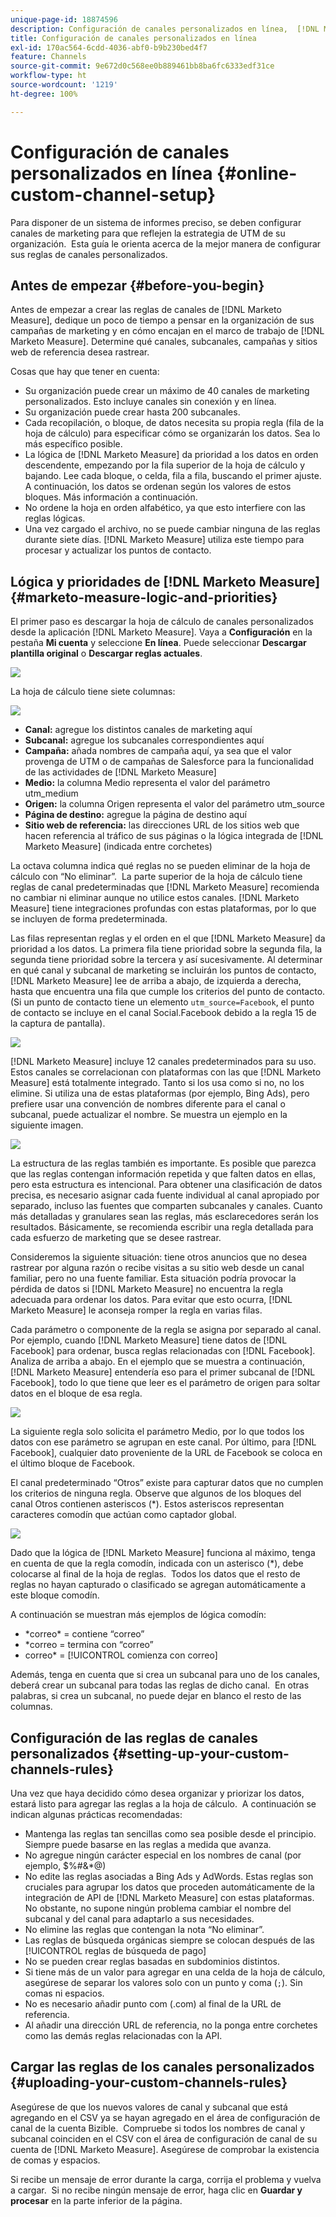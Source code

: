 ```yaml
---
unique-page-id: 18874596
description: Configuración de canales personalizados en línea,  [!DNL Marketo Measure]
title: Configuración de canales personalizados en línea
exl-id: 170ac564-6cdd-4036-abf0-b9b230bed4f7
feature: Channels
source-git-commit: 9e672d0c568ee0b889461bb8ba6fc6333edf31ce
workflow-type: ht
source-wordcount: '1219'
ht-degree: 100%

---
```


# Configuración de canales personalizados en línea {#online-custom-channel-setup}

Para disponer de un sistema de informes preciso, se deben configurar canales de marketing para que reflejen la estrategia de UTM de su organización.  Esta guía le orienta acerca de la mejor manera de configurar sus reglas de canales personalizados.

## Antes de empezar {#before-you-begin}

Antes de empezar a crear las reglas de canales de [!DNL Marketo Measure], dedique un poco de tiempo a pensar en la organización de sus campañas de marketing y en cómo encajan en el marco de trabajo de [!DNL Marketo Measure]. Determine qué canales, subcanales, campañas y sitios web de referencia desea rastrear.

Cosas que hay que tener en cuenta:

* Su organización puede crear un máximo de 40 canales de marketing personalizados. Esto incluye canales sin conexión y en línea.
* Su organización puede crear hasta 200 subcanales.
* Cada recopilación, o bloque, de datos necesita su propia regla (fila de la hoja de cálculo) para especificar cómo se organizarán los datos. Sea lo más específico posible.
* La lógica de [!DNL Marketo Measure] da prioridad a los datos en orden descendente, empezando por la fila superior de la hoja de cálculo y bajando. Lee cada bloque, o celda, fila a fila, buscando el primer ajuste. A continuación, los datos se ordenan según los valores de estos bloques. Más información a continuación.
* No ordene la hoja en orden alfabético, ya que esto interfiere con las reglas lógicas.
* Una vez cargado el archivo, no se puede cambiar ninguna de las reglas durante siete días. [!DNL Marketo Measure] utiliza este tiempo para procesar y actualizar los puntos de contacto.

## Lógica y prioridades de [!DNL Marketo Measure] {#marketo-measure-logic-and-priorities}

El primer paso es descargar la hoja de cálculo de canales personalizados desde la aplicación [!DNL Marketo Measure]. Vaya a **Configuración** en la pestaña **Mi cuenta** y seleccione **En línea**. Puede seleccionar **Descargar plantilla original** o **Descargar reglas actuales**.

![](assets/1.png)

La hoja de cálculo tiene siete columnas:

![](assets/2.png)

* **Canal:** agregue los distintos canales de marketing aquí
* **Subcanal:** agregue los subcanales correspondientes aquí
* **Campaña:** añada nombres de campaña aquí, ya sea que el valor provenga de UTM o de campañas de Salesforce para la funcionalidad de las actividades de [!DNL Marketo Measure]
* **Medio:** la columna Medio representa el valor del parámetro utm_medium
* **Origen:** la columna Origen representa el valor del parámetro utm_source
* **Página de destino:** agregue la página de destino aquí
* **Sitio web de referencia:** las direcciones URL de los sitios web que hacen referencia al tráfico de sus páginas o la lógica integrada de [!DNL Marketo Measure] (indicada entre corchetes)

La octava columna indica qué reglas no se pueden eliminar de la hoja de cálculo con “No eliminar”.  La parte superior de la hoja de cálculo tiene reglas de canal predeterminadas que [!DNL Marketo Measure] recomienda no cambiar ni eliminar aunque no utilice estos canales. [!DNL Marketo Measure] tiene integraciones profundas con estas plataformas, por lo que se incluyen de forma predeterminada.

Las filas representan reglas y el orden en el que [!DNL Marketo Measure] da prioridad a los datos. La primera fila tiene prioridad sobre la segunda fila, la segunda tiene prioridad sobre la tercera y así sucesivamente. Al determinar en qué canal y subcanal de marketing se incluirán los puntos de contacto, [!DNL Marketo Measure] lee de arriba a abajo, de izquierda a derecha, hasta que encuentra una fila que cumple los criterios del punto de contacto. (Si un punto de contacto tiene un elemento `utm_source=Facebook`, el punto de contacto se incluye en el canal Social.Facebook debido a la regla 15 de la captura de pantalla).

![](assets/3.png)

[!DNL Marketo Measure] incluye 12 canales predeterminados para su uso. Estos canales se correlacionan con plataformas con las que [!DNL Marketo Measure] está totalmente integrado. Tanto si los usa como si no, no los elimine. Si utiliza una de estas plataformas (por ejemplo, Bing Ads), pero prefiere usar una convención de nombres diferente para el canal o subcanal, puede actualizar el nombre. Se muestra un ejemplo en la siguiente imagen.

![](assets/4.png)

La estructura de las reglas también es importante. Es posible que parezca que las reglas contengan información repetida y que falten datos en ellas, pero esta estructura es intencional. Para obtener una clasificación de datos precisa, es necesario asignar cada fuente individual al canal apropiado por separado, incluso las fuentes que comparten subcanales y canales. Cuanto más detalladas y granulares sean las reglas, más esclarecedores serán los resultados. Básicamente, se recomienda escribir una regla detallada para cada esfuerzo de marketing que se desee rastrear.

Consideremos la siguiente situación: tiene otros anuncios que no desea rastrear por alguna razón o recibe visitas a su sitio web desde un canal familiar, pero no una fuente familiar. Esta situación podría provocar la pérdida de datos si [!DNL Marketo Measure] no encuentra la regla adecuada para ordenar los datos. Para evitar que esto ocurra, [!DNL Marketo Measure] le aconseja romper la regla en varias filas.

Cada parámetro o componente de la regla se asigna por separado al canal. Por ejemplo, cuando [!DNL Marketo Measure] tiene datos de [!DNL Facebook] para ordenar, busca reglas relacionadas con [!DNL Facebook]. Analiza de arriba a abajo. En el ejemplo que se muestra a continuación, [!DNL Marketo Measure] entendería eso para el primer subcanal de [!DNL Facebook], todo lo que tiene que leer es el parámetro de origen para soltar datos en el bloque de esa regla.

![](assets/5.png)

La siguiente regla solo solicita el parámetro Medio, por lo que todos los datos con ese parámetro se agrupan en este canal. Por último, para [!DNL Facebook], cualquier dato proveniente de la URL de Facebook se coloca en el último bloque de Facebook.

El canal predeterminado “Otros” existe para capturar datos que no cumplen los criterios de ninguna regla. Observe que algunos de los bloques del canal Otros contienen asteriscos (&#42;). Estos asteriscos representan caracteres comodín que actúan como captador global.

![](assets/6.png)

Dado que la lógica de [!DNL Marketo Measure] funciona al máximo, tenga en cuenta de que la regla comodín, indicada con un asterisco (&#42;), debe colocarse al final de la hoja de reglas.  Todos los datos que el resto de reglas no hayan capturado o clasificado se agregan automáticamente a este bloque comodín.

A continuación se muestran más ejemplos de lógica comodín:

* &#42;correo&#42; = contiene “correo”
* &#42;correo = termina con “correo”
* correo&#42; = [!UICONTROL comienza con correo]

Además, tenga en cuenta que si crea un subcanal para uno de los canales, deberá crear un subcanal para todas las reglas de dicho canal.  En otras palabras, si crea un subcanal, no puede dejar en blanco el resto de las columnas.

## Configuración de las reglas de canales personalizados {#setting-up-your-custom-channels-rules}

Una vez que haya decidido cómo desea organizar y priorizar los datos, estará listo para agregar las reglas a la hoja de cálculo.  A continuación se indican algunas prácticas recomendadas:

* Mantenga las reglas tan sencillas como sea posible desde el principio. Siempre puede basarse en las reglas a medida que avanza.
* No agregue ningún carácter especial en los nombres de canal (por ejemplo, $%#&amp;&#42;@)
* No edite las reglas asociadas a Bing Ads y AdWords. Estas reglas son cruciales para agrupar los datos que proceden automáticamente de la integración de API de [!DNL Marketo Measure] con estas plataformas. No obstante, no supone ningún problema cambiar el nombre del subcanal y del canal para adaptarlo a sus necesidades.
* No elimine las reglas que contengan la nota “No eliminar”.
* Las reglas de búsqueda orgánicas siempre se colocan después de las [!UICONTROL reglas de búsqueda de pago]
* No se pueden crear reglas basadas en subdominios distintos.
* Si tiene más de un valor para agregar en una celda de la hoja de cálculo, asegúrese de separar los valores solo con un punto y coma (`;`). Sin comas ni espacios.
* No es necesario añadir punto com (.com) al final de la URL de referencia.
* Al añadir una dirección URL de referencia, no la ponga entre corchetes como las demás reglas relacionadas con la API.

## Cargar las reglas de los canales personalizados {#uploading-your-custom-channels-rules}

Asegúrese de que los nuevos valores de canal y subcanal que está agregando en el CSV ya se hayan agregado en el área de configuración de canal de la cuenta Bizible.  Compruebe si todos los nombres de canal y subcanal coinciden en el CSV con el área de configuración de canal de su cuenta de [!DNL Marketo Measure]. Asegúrese de comprobar la existencia de comas y espacios.

Si recibe un mensaje de error durante la carga, corrija el problema y vuelva a cargar.  Si no recibe ningún mensaje de error, haga clic en **Guardar y procesar** en la parte inferior de la página.
